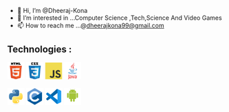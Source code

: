 - 👋 Hi, I’m @Dheeraj-Kona
- 👀 I’m interested in ...Computer Science ,Tech,Science And Video Games
- 📫 How to reach me ...@dheerajkona99@gmail.com

## Technologies :
<div>
<img src="https://raw.githubusercontent.com/devicons/devicon/master/icons/html5/html5-original-wordmark.svg" alt="html5" width="40" height="40"/>
<img src="https://raw.githubusercontent.com/devicons/devicon/master/icons/css3/css3-original-wordmark.svg" alt="css3" width="40" height="40"/>
<img src="https://raw.githubusercontent.com/devicons/devicon/master/icons/javascript/javascript-original.svg" alt="Js" width="40" height="40"/>
<img src="https://raw.githubusercontent.com/devicons/devicon/master/icons/java/java-original-wordmark.svg" alt="Java" width="40"height = "40"/>
</div>
<br/>
<div>
<img src="https://raw.githubusercontent.com/devicons/devicon/master/icons/python/python-original.svg" alt="python" width="40" height="40"/>
<img src="https://raw.githubusercontent.com/devicons/devicon/master/icons/c/c-original.svg" alt="c" width="40" height="40"/>
<img src="https://github.com/vscode-icons/vscode-icons/blob/master/icons/file_type_vscode.svg" alt="Visual Studio code" width="40" height="40"/>
<img src="https://raw.githubusercontent.com/devicons/devicon/master/icons/android/android-original-wordmark.svg" alt="Java" width="40"height = "40"/>                                                                                                                                              
</div>
